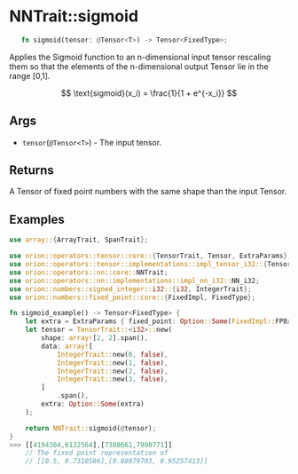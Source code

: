 # NNTrait::sigmoid

```rust 
   fn sigmoid(tensor: @Tensor<T>) -> Tensor<FixedType>;
```

Applies the Sigmoid function to an n-dimensional input tensor rescaling them so that the elements of the n-dimensional output Tensor lie in the range \[0,1].

$$
\text{sigmoid}(x_i) = \frac{1}{1 + e^{-x_i}}
$$

## Args

* `tensor`(`@Tensor<T>`) - The input tensor.

## Returns

A Tensor of fixed point numbers with the same shape than the input Tensor.

## Examples

```rust
use array::{ArrayTrait, SpanTrait};

use orion::operators::tensor::core::{TensorTrait, Tensor, ExtraParams};
use orion::operators::tensor::implementations::impl_tensor_i32::{Tensor_i32};
use orion::operators::nn::core::NNTrait;
use orion::operators::nn::implementations::impl_nn_i32::NN_i32;
use orion::numbers::signed_integer::i32::{i32, IntegerTrait};
use orion::numbers::fixed_point::core::{FixedImpl, FixedType};

fn sigmoid_example() -> Tensor<FixedType> {
    let extra = ExtraParams { fixed_point: Option::Some(FixedImpl::FP8x23) };
    let tensor = TensorTrait::<i32>::new(
        shape: array![2, 2].span(),
        data: array![
            IntegerTrait::new(0, false),
            IntegerTrait::new(1, false),
            IntegerTrait::new(2, false),
            IntegerTrait::new(3, false),
        ]
            .span(),
        extra: Option::Some(extra)
    );

    return NNTrait::sigmoid(@tensor);
}
>>> [[4194304,6132564],[7388661,7990771]]
    // The fixed point representation of
    // [[0.5, 0.7310586],[0.88079703, 0.95257413]]
```
